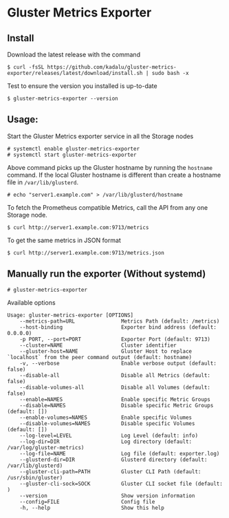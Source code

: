 # Gluster Metrics Exporter

## Install

Download the latest release with the command

```
$ curl -fsSL https://github.com/kadalu/gluster-metrics-exporter/releases/latest/download/install.sh | sudo bash -x
```

Test to ensure the version you installed is up-to-date

```
$ gluster-metrics-exporter --version
```

## Usage:

Start the Gluster Metrics exporter service in all the Storage nodes

```
# systemctl enable gluster-metrics-exporter
# systemctl start gluster-metrics-exporter
```

Above command picks up the Gluster hostname by running the `hostname` command. If the local Gluster hostname is different than create a hostname file in `/var/lib/glusterd`.

```
# echo "server1.example.com" > /var/lib/glusterd/hostname
```

To fetch the Prometheus compatible Metrics, call the API from any one Storage node.

```
$ curl http://server1.example.com:9713/metrics
```

To get the same metrics in JSON format

```
$ curl http://server1.example.com:9713/metrics.json
```

## Manually run the exporter (Without systemd)

```
# gluster-metrics-exporter
```

Available options

```
Usage: gluster-metrics-exporter [OPTIONS]
    --metrics-path=URL               Metrics Path (default: /metrics)
    --host-binding                   Exporter bind address (default: 0.0.0.0)
    -p PORT, --port=PORT             Exporter Port (default: 9713)
    --cluster=NAME                   Cluster identifier
    --gluster-host=NAME              Gluster Host to replace `localhost` from the peer command output (default: hostname)
    -v, --verbose                    Enable verbose output (default: false)
    --disable-all                    Disable all Metrics (default: false)
    --disable-volumes-all            Disable all Volumes (default: false)
    --enable=NAMES                   Enable specific Metric Groups
    --disable=NAMES                  Disable specific Metric Groups (default: [])
    --enable-volumes=NAMES           Enable specific Volumes
    --disable-volumes=NAMES          Disable specific Volumes (default: [])
    --log-level=LEVEL                Log Level (default: info)
    --log-dir=DIR                    Log directory (default: /var/log/gluster-metrics)
    --log-file=NAME                  Log file (default: exporter.log)
    --glusterd-dir=DIR               Glusterd directory (default: /var/lib/glusterd)
    --gluster-cli-path=PATH          Gluster CLI Path (default: /usr/sbin/gluster)
    --gluster-cli-sock=SOCK          Gluster CLI socket file (default: )
    --version                        Show version information
    --config=FILE                    Config file
    -h, --help                       Show this help
```
